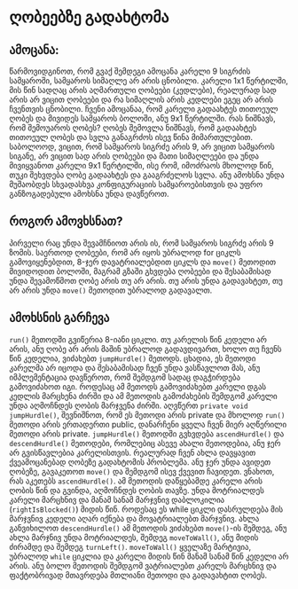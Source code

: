 # ღობეებზე გადახტომა

## ამოცანა:

წარმოვიდგინოთ, რომ გვაქ შემდეგი ამოცანა კარელი 9 სიგრძის სამყაროში, სამყაროს სიმაღლე არ არის ცნობილი. კარელი
1x1 წერტილში, მის წინ სადღაც არის აღმართული ღობეები (კედლები), რეალურად სად არის არ ვიცით ღობეები და რა სიმაღლის არის კედლები ეგეც არ არის ჩვენთვის ცნობილი. ჩვენი ამოცანაა, რომ კარელი გადაახტეს თითოეულ ღობეს და მივიდეს სამყაროს ბოლოში, ანუ 9x1 წერტილში. რას ნიშნავს, რომ შემოუაროს ღობეს? ღობეს შემოვლა ნიშნავს, რომ გადაახტეს თითოეულ ღობეს და სვლა განაგრძოს ისევ წინა მიმართულებით. საბოლოოდ, ვიცით, რომ სამყაროს სიგრძე არის 9, არ ვიცით სამყაროს სიგანე, არ ვიცით სად არის ღობეები და მათი სიმაღლეები და უნდა მივიყვანოთ კარელი 9x1 წერტილში, ისე რომ, იმოძრაოს მხოლოდ წინ, თუკი შეხვდება ღობე გადაახტეს და გააგრძელოს სვლა. ანუ ამოხსნა უნდა მუშაობდეს სხვადასხვა კონფიგურაციის სამყაროებისთვის და უფრო განზოგადებული ამოხსნა უნდა დავწეროთ.

## როგორ ამოვხსნათ?

პირველი რაც უნდა შევამჩნიოთ არის ის, რომ სამყაროს სიგრძე არის 9 ზომის. საერთოდ ღობეები, რომ არ იყოს უბრალოდ for ციკლს გამოვიყენებდით, 8-ჯერ დავატრიალებდით ციკლს და `move()` მეთოდით მივიდოდით ბოლოში, მაგრამ გზაში გხვდება ღობეები და შესაბამისად უნდა შევამოწმოთ ღობე არის თუ არ არის. თუ არის უნდა გადავახტეთ, თუ არ არის უნდა `move()` მეთოდით უბრალოდ გადავალთ.

## ამოხსნის გარჩევა

`run()` მეთოდში გვიწერია 8-იანი ციკლი. თუ კარელის წინ კედელი არ არის, ანუ ღობე არ არის მაშინ უბრალოდ გადავდივართ, ხოლო თუ ჩვენს წინ კედელია, ვიძახებთ `jumpHurdle()` მეთოდს. ცხადია, ეს მეთოდი კარელმა არ იცოდა და შესაბამისად ჩვენ უნდა ვასწავლოთ მას, ანუ იმპლემენტაცია დავწეროთ, რომ შემდგომ სადაც დაგჭირდება გამოვიძახოთ იგი. როდესაც ამ მეთოდს გამოვიძახებთ კარელი დგას კედლის მარცხენა ძირში და ამ მეთოდის გამოძახების შემდგომ კარელი უნდა აღმოჩნდეს ღობის მარჯვენა ძირში. აღვწერთ `private void jumpHurdle()`, შევნიშნოთ, რომ ეს მეთოდი არის private და მხოლოდ `run()` მეთოდი არის ერთადერთი public, დანარჩენი ყველა ჩვენ მიერ აღწერილი მეთოდი არის private.
`jumpHurdle()` მეთოდში გვხვდება `ascendHurdle()` და `descendHurdle()` მეთოდები, რომლებიც ასევე ახალი მეთოდებია, ანუ ჯერ არ გვისწავლებია კარელისთვის. რეალურად ჩვენ ახლა დავყავით ქვეამოცანებად ღობეზე გადახტომის პრობლემა. ანუ ჯერ უნდა ავიდეთ ღობეზე, გავაკეთოთ `move()` და შემდგომ ისევ ქვევით ჩავიდეთ.
ვნახოთ, რას აკეთებს `ascendHurdle()`. ამ მეთოდის დაწყებამდე კარელი არის ღობის წინ და გვინდა, აღმოჩნდეს ღობის თავზე. უნდა მოტრიალდეს კარელი მარცხნივ და მანამ სანამ მარჯვნივ დაბლოკილია (`rightIsBlocked()`) მიდის წინ. როდესაც ეს while ციკლი დასრულდება მის მარჯვნივ კედელი აღარ იქნება და მოვატრიალებთ მარჯვნივ.
ახლა განვიხილოთ `descendHurdle()` ამ მეთოდის ვიძახებთ `move()`-ის შემდეგ, ანუ ახლა მარჯნივ უნდა მოტრიალდეს, შემდეგ `moveToWall()`, ანუ მიდის ძირამდე და შემდეგ `turnLeft()`. `moveToWall()` ყველაზე მარტივია, უბრალოდ `while` ციკლია და კარელი მიდის წინ მანამ სანამ წინ კედელი არ არის. ანუ ბოლო მეთოდის შემდგომ ვატრიალებთ კარელს მარცხნივ და ფაქტობრივად მთავრდება მთლიანი მეთოდი და გადავახტით ღობეს.
